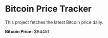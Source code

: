 # Bitcoin Price Tracker

This project fetches the latest Bitcoin price daily.

**Bitcoin Price:** $94451
